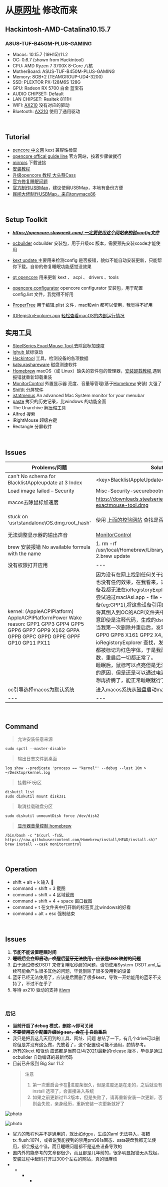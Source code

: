 # 从[原网址](https://github.com/jinhaozcp/Hackintosh-Ryzen-MSI-B450-Gaming-Pro-carbon-ac) 修改而来

## Hackintosh-AMD-Catalina10.15.7
### ASUS-TUF-B450M-PLUS-GAMING
- Macos: 10.15.7 (19H15)/11.2
- OC: 0.6.7 (shown from Hackintool)
- CPU: AMD Ryzen 7 3700X 8-Core 八核
- MotherBoard: ASUS-TUF-B450M-PLUS-GAMING
- Memory: 8GB*2 (TEAMGROUP-UD4-3200)
- SSD: PLEXTOR PX-128M6S 128G
- GPU: Radeon RX 5700 白金 蓝宝石
- AUDIO CHIPSET: Default
- LAN CHIPSET: Realtek 8111H
- WIFI: [AX210](https://ark.intel.com/content/www/cn/zh/ark/products/204836/intel-wi-fi-6e-ax210-gig.html?wapkw=ax210) 没有对应的驱动
- Bluetooth: [AX210](https://ark.intel.com/content/www/cn/zh/ark/products/204836/intel-wi-fi-6e-ax210-gig.html?wapkw=ax210) 使用了通用驱动

<br>

Tutorial
---
- [pencore 中文网](https://oc.skk.moe/kextlist.html) kext 兼容性检查
- [opencore offical guide line](https://dortania.github.io/OpenCore-Install-Guide/) 官方网站，按着步骤做就行
- [mirrors](https://mirrors.dtops.cc/iso/MacOS/daliansky_macos/)  下载链接 
- [安装教程](https://www.cnblogs.com/yucloud/p/opencore.html)
- [升级opencore 教程 大头蔡Cass](https://www.bilibili.com/video/BV11i4y1L7Mn?t=101)
- [官方修复睡眠问题](https://dortania.github.io/OpenCore-Post-Install/universal/sleep.html)
- [官方制作USBMap](https://dortania.github.io/OpenCore-Post-Install/usb/#macos-and-the-15-port-limit)，建议使用USBMap，本地有备份方便
- [民间大佬制作USBMap，来自tonymacx86](https://www.tonymacx86.com/threads/the-new-beginners-guide-to-usb-port-configuration.286553/)

<br>

Setup Toolkit
---
- <u>***https://opencore.slowgeek.com/ 一定要使用这个网站来校验config文件***</u>
- [ocbuilder](https://github.com/Pavo-IM/ocbuilder/) ocbuilder 安装包，用于升级oc 版本，需要预先安装xcode才能使用
- [kext update ](https://bitbucket.org/profdrluigi/kextupdater/downloads/) 主要用来检测config 是否报错，貌似不能自动安装更新，只能帮你下载。自带的修复睡眠功能感觉没效果
- [qt opencore](https://github.com/ic005k/QtOpenCoreConfig/releases) 用来更新 kext 、 acpi 、 drivers 、tools
- [opencore configurator](https://mackie100projects.altervista.org/)  opencore configurator 安装包，用于配置config.list 文件，我觉得不好用

- [ProperTree](https://github.com/corpnewt/ProperTree)  用于编辑.plist   文件，mac和win 都可以使用，我觉得不好用
- [IORegistryExplorer.app](https://github.com/khronokernel/IORegistryClone/blob/master/ioreg-210.zip) [轻松查看macOS的内部运行情况](https://dortania.github.io/OpenCore-Post-Install/usb/manual/manual.html#usb-mapping-the-manual-way)

实用工具
---
- [SteelSeries ExactMouse Tool ](https://downloads.steelseriescdn.com/drivers/tools/steelseries-exactmouse-tool.dmg) 去除鼠标加速度
- [lghub ](https://download01.logi.com/web/ftp/pub/techsupport/gaming/lghub_installer.zip)鼠标驱动
- [Hackintool](https://github.com/headkaze/Hackintool/releases) 工具，检测设备的各项数据
- [katsurashareware](https://www.katsurashareware.com/amorphousdiskmark/) 磁盘测速软件
- [Homebrew](https://brew.sh/index_zh-cn) macOS（或 Linux）缺失的软件包的管理器，[安装卸载教程](https://github.com/Homebrew/install),遇到报错就重新卸载重装
- [MonitorControl](https://github.com/MonitorControl/MonitorControl) 外置显示器 亮度、音量等管理(基于[Homebrew](https://brew.sh/index_zh-cn) 安装) 太强了
- [ShiftIt](https://github.com/fikovnik/ShiftIt) 分屏软件
- [istatmenus](https://bjango.com/mac/istatmenus/) An advanced Mac System monitor for your menubar
- [paste](https://medium.com/pasteapp) 拷贝的历史记录，比windows 的功能全面
- The Unarchive 解压缩工具
- Alfred 搜索 
- iRightMouse 超级右键
- Rectangle 分屏软件

<br>

Issues
---
|  Problems/问题   | Solution/解决方法  | According to/来源
|  ----  | ----  | --- |
| can't No schema for BlacklistAppleupdate at 3 Index  | \<key>BlacklistAppleUpdate</key>\<true/> (也可能是\<false/>) | http://bbs.pcbeta.com/forum.php?mod=viewthread&tid=1861748
| Load image failed – Security | Misc-Security-securebootmodel - disabled | https://macx.top/15131.html 
| macos去除鼠标加速度 | https://downloads.steelseriescdn.com/drivers/tools/steelseries-exactmouse-tool.dmg | https://www.v2ex.com/t/389853
| stuck on 'usr\\standalone\\OS.dmg.root_hash'| 使用 [上面的校验网站](https://opencore.slowgeek.com/) 查找是否存在错误信息| https://www.tonymacx86.com/threads/big-sur-installer-error-in-opening-usr-standalone-os-dmg-root_hash.306845/
| 无法调整显示器的输出声音 | [MonitorControl](https://github.com/MonitorControl/MonitorControl) | https://www.v2ex.com/t/671686
| brew 安装报错 No available formula with the name  | 1. rm -rf /usr/local/Homebrew/Library/Taps/homebrew/homebrew-core <br> 2.brew update| online 
| 没有权限打开应用 | --- | ---
| kernel: (AppleACPIPlatform) AppleACPIPlatformPower Wake reason: GPP1 GPP3 GPP4 GPP5 GPP6 GPP7 GPP9 X162 GPPA GPPB GPPC GPPD GPPE GPPF GP10 GP11 PX11 | 因为没有在网上找到任何关于这个的答案，并且尝试过了USBMap，也没有任何效果，在我看来，这并不是USB导致的唤醒，相反这些设备我都无法在ioRegistoryExplorer 找到.<br>尝试通过maciAsl.app - file - open - DSDT，打开后搜索相应的设备(eg:GPP1),将这些设备引用的地方都删除，重新编译成.aml文件并将其倒入到OC的ACPI文件夹中，并在config.plist中添加相应参数,注意即使是注释代码，生成的dsdt就看不到这些代码了。<br>当我第一次删除并重启后，发现还是秒醒，查看日志Wake reason: GPP0 GPP8 X161 GPP2 X4_0 PTXH (Network)，再通过 ioRegistoryExplorer 查找，发现PTXH这个设备编号下有很多设备，都被标记为红色字体，于是我再次从DSDT中删除该设备的所有参数，重启后一切都正常了。<br>睡眠后，鼠标可以点亮但是无法唤醒，应该是因为我删除了这些设备的原因，但是还是可以通过电源键唤醒的，做到这一步也很难了，不想再折腾了，能正常睡眠就行了。 | 原创
| oc引导选择macos为默认系统 | 进入macos系统从磁盘启动macos即可 | --- 
| --- | --- | ---

<br>

Command
---
>允许安装任意来源

    sudo spctl --master-disable

> 输出日志文件到桌面 

    log show --predicate 'process == "kernel"' --debug --last 10m > ~/Desktop/kernel.log  

> 挂载EFI分区 

    diskutil list 
    sudo diskutil mount disk3s1
> 取消挂载磁盘分区

    sudo diskutil unmountDisk force /dev/disk2


> [显示器音量控制 homebrew](https://github.com/Homebrew/homebrew-cask)
    
    /bin/bash -c "$(curl -fsSL https://raw.githubusercontent.com/Homebrew/install/HEAD/install.sh)"
    brew install --cask monitorcontrol


<br>

Operation
---
- shift + alt + k 输入 
- command + shift + 3 截图
- command + shift + 4 区域截图
- command + shift + 4 + space 窗口截图
- command + t 在文件夹中打开新的标签页,比windows的好看
- command + alt + esc 强制结束

<br>

Issues
---
1. **节能不能设置睡眠时间**
1. ~~**睡眠后会立即启动，唤醒后蓝牙无法使用，应该是USB 映射的问题**~~
1. 由于通过修改DSDT 来修复睡眠秒醒的问题，请勿使用System-DSDT.aml,后续可能会产生很多其他的问题，毕竟删除了很多没用到的设备
1. 蓝牙已经无法使用了，应该是后面删了很多kext，导致一开始能用的蓝牙不支持了，不过不在乎了
1. 等待 ax210 驱动的支持 [itlwm](http://bbs.pcbeta.com/forum.php?mod=viewthread&tid=1848662)

<br>

### 后记
+  **当前开启了debug 模式，删除-v即可关闭**
+ ~~**不要使用这个配置升级big sur，会在  自动重启**~~
+ 我只是把我这几天用到的工具、网址、问题 总结了一下，有几个drive可以删除但是并没有这么做，先放着了，这个配置也可能不通用，酌情参考。
+ 所有的kext 和驱动 应该都是当前(2/4/2021)最新的release 版本，毕竟是通过ocbuilder 自动编译的最新代码
+ 目前已升级到 Big Sur 11.2
    > 注意
    > 1. 第一次重启会卡在进度条很久，但是进度还是在走的，之后就没有install 选项了，会直接进入系统
    > 2. 如果之前更新过11.2版本，但是失败了，请再重新安装一次更新，否则会失败，亲身经历，重新安装一次更新就好了

![photo](https://github.com/SandiTT/Hackintosh-3700X-5700-B450M-Catalina-10.15.7/blob/OC-0.6.7/photo/catalina.png)

![photo](https://github.com/SandiTT/Hackintosh-3700X-5700-B450M-Catalina-10.15.7/blob/OC-0.6.7/photo/big%20sur.png)

+ 官方的教程也并不是通用的，就比如dgpu，生成的aml 无法导入，报错tx_flush:1074，或者说我能搜到的禁用pm981a固态、sata硬盘我都无法使用，都会报这个错，而且睡眠问题都不是这些设备导致的
+ 国内外的能参考的文章都很少，而且都是几年前的，很多明显报错无从找起，安装过程中起码打开过300个左右的网站，真的很麻烦
+ + + + 
